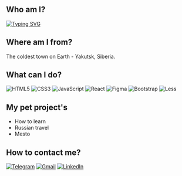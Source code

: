 ## Who am I?
[![Typing SVG](https://readme-typing-svg.herokuapp.com?size=24&duration=3000&color=000000&background=FFB41900&vCenter=true&height=30&lines=Hi%2C+my+name+is+Simon)](https://git.io/typing-svg)
## Where am I from?
The coldest town on Earth - Yakutsk, Siberia.
## What can I do?
   ![HTML5](https://img.shields.io/badge/html5-%23E34F26.svg?style=for-the-badge&logo=html5&logoColor=white)  ![CSS3](https://img.shields.io/badge/css3-%231572B6.svg?style=for-the-badge&logo=css3&logoColor=white) ![JavaScript](https://img.shields.io/badge/javascript-%23323330.svg?style=for-the-badge&logo=javascript&logoColor=%23F7DF1E) ![React](https://img.shields.io/badge/react-%2320232a.svg?style=for-the-badge&logo=react&logoColor=%2361DAFB)   ![Figma](https://img.shields.io/badge/figma-%23F24E1E.svg?style=for-the-badge&logo=figma&logoColor=white) 
   ![Bootstrap](https://img.shields.io/badge/bootstrap-%23563D7C.svg?style=for-the-badge&logo=bootstrap&logoColor=white)   ![Less](https://img.shields.io/badge/less-2B4C80?style=for-the-badge&logo=less&logoColor=white)

## My pet project's
- How to learn
- Russian travel
- Mesto
## How to contact me?
[![Telegram](https://img.shields.io/badge/Telegram-2CA5E0?style=for-the-badge&logo=telegram&logoColor=white)](https://t.me/s1mon_alek) [![Gmail](https://img.shields.io/badge/Gmail-D14836?style=for-the-badge&logo=gmail&logoColor=white)](mailto:alekseevsimon@gmail.com) [![LinkedIn](https://img.shields.io/badge/linkedin-%230077B5.svg?style=for-the-badge&logo=linkedin&logoColor=white)](https://www.linkedin.com/in/simon-alekseev-246382236)
